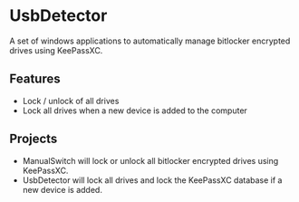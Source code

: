 # UsbDetector
A set of windows applications to automatically manage bitlocker encrypted drives using KeePassXC.
## Features
- Lock / unlock of all drives
- Lock all drives when a new device is added to the computer

## Projects
- ManualSwitch will lock or unlock all bitlocker encrypted drives using KeePassXC. 
- UsbDetector will lock all drives and lock the KeePassXC database if a new device is added.